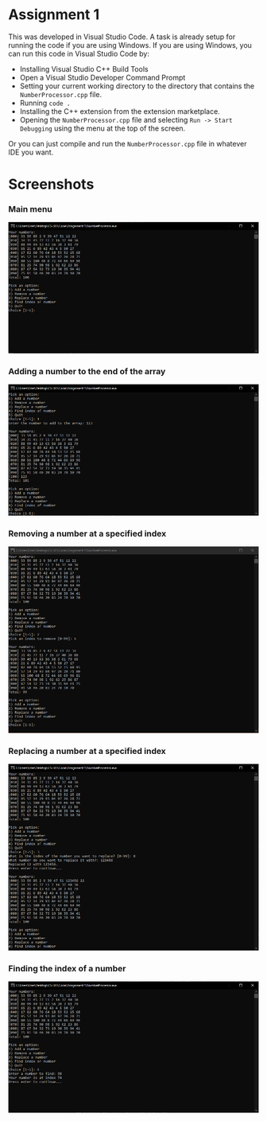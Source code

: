 # Assignment 1
This was developed in Visual Studio Code. A task is already setup for running the code if you are using Windows. If you are using Windows, you can run this code in Visual Studio Code by:

* Installing Visual Studio C++ Build Tools
* Open a Visual Studio Developer Command Prompt
* Setting your current working directory to the directory that contains the `NumberProcessor.cpp` file.
* Running `code .`
* Installing the C++ extension from the extension marketplace.
* Opening the `NumberProcessor.cpp` file and selecting `Run -> Start Debugging` using the menu at the top of the screen.

Or you can just compile and run the `NumberProcessor.cpp` file in whatever IDE you want.

# Screenshots
### Main menu
![](screenshots/main-menu.png)

### Adding a number to the end of the array
![](screenshots/add-number.png)

### Removing a number at a specified index
![](screenshots/remove-number.png)

### Replacing a number at a specified index
![](screenshots/replace-number.png)

### Finding the index of a number
![](screenshots/find-number.png)